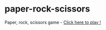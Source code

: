 # paper-rock-scissors

Paper, rock, scissors game - [Click here to play !](https://karola94.github.io/paper-rock-scissors/)
